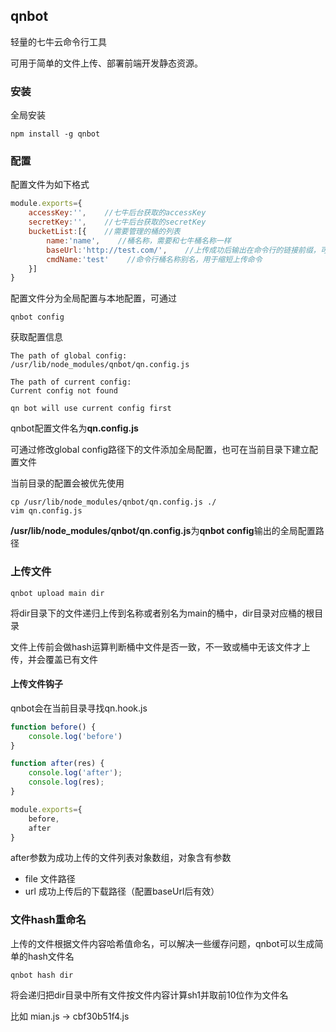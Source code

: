 ## qnbot

轻量的七牛云命令行工具

可用于简单的文件上传、部署前端开发静态资源。

### 安装

全局安装

```shell
npm install -g qnbot
```

### 配置

配置文件为如下格式

```javascript
module.exports={
    accessKey:'',    //七牛后台获取的accessKey
    secretKey:'',    //七牛后台获取的secretKey
    bucketList:[{    //需要管理的桶的列表
        name:'name',    //桶名称，需要和七牛桶名称一样
        baseUrl:'http://test.com/',    //上传成功后输出在命令行的链接前缀，可选
        cmdName:'test'    //命令行桶名称别名，用于缩短上传命令
    }]
}
```

配置文件分为全局配置与本地配置，可通过
```shell
qnbot config
```
获取配置信息
```shell
The path of global config:
/usr/lib/node_modules/qnbot/qn.config.js

The path of current config:
Current config not found

qn bot will use current config first
```
qnbot配置文件名为**qn.config.js**

可通过修改global config路径下的文件添加全局配置，也可在当前目录下建立配置文件

当前目录的配置会被优先使用

```shell script
cp /usr/lib/node_modules/qnbot/qn.config.js ./
vim qn.config.js
```
**/usr/lib/node_modules/qnbot/qn.config.js**为**qnbot config**输出的全局配置路径
### 上传文件
```shell script
qnbot upload main dir
```
将dir目录下的文件递归上传到名称或者别名为main的桶中，dir目录对应桶的根目录

文件上传前会做hash运算判断桶中文件是否一致，不一致或桶中无该文件才上传，并会覆盖已有文件

#### 上传文件钩子

qnbot会在当前目录寻找qn.hook.js
```javascript
function before() {
    console.log('before')
}

function after(res) {
    console.log('after');
    console.log(res);
}

module.exports={
    before,
    after
}
```
after参数为成功上传的文件列表对象数组，对象含有参数

- file 文件路径
- url 成功上传后的下载路径（配置baseUrl后有效）

### 文件hash重命名

上传的文件根据文件内容哈希值命名，可以解决一些缓存问题，qnbot可以生成简单的hash文件名

```shell script
qnbot hash dir
```

将会递归把dir目录中所有文件按文件内容计算sh1并取前10位作为文件名

比如 mian.js -> cbf30b51f4.js
